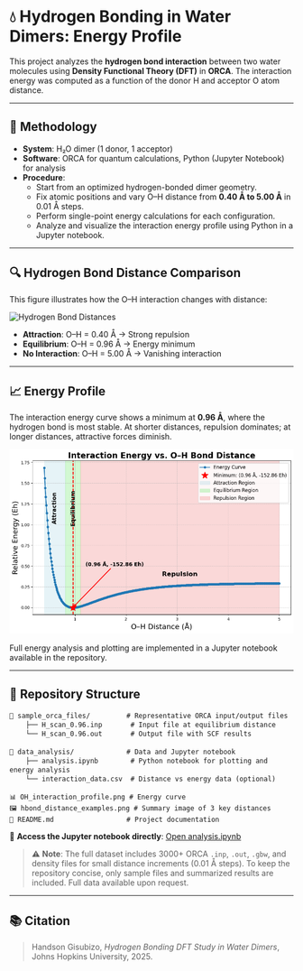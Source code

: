 
# 💧 Hydrogen Bonding in Water Dimers: Energy Profile

This project analyzes the **hydrogen bond interaction** between two water molecules using **Density Functional Theory (DFT)** in **ORCA**. The interaction energy was computed as a function of the donor H and acceptor O atom distance.

---

## 🧪 Methodology

- **System**: H₂O dimer (1 donor, 1 acceptor)
- **Software**: ORCA for quantum calculations, Python (Jupyter Notebook) for analysis
- **Procedure**:
  - Start from an optimized hydrogen-bonded dimer geometry.
  - Fix atomic positions and vary O–H distance from **0.40 Å to 5.00 Å** in 0.01 Å steps.
  - Perform single-point energy calculations for each configuration.
  - Analyze and visualize the interaction energy profile using Python in a Jupyter notebook.

---

## 🔍 Hydrogen Bond Distance Comparison

This figure illustrates how the O–H interaction changes with distance:

![Hydrogen Bond Distances](./hbond_distance_examples.png)

- **Attraction**: O–H = 0.40 Å → Strong repulsion
- **Equilibrium**: O–H = 0.96 Å → Energy minimum
- **No Interaction**: O–H = 5.00 Å → Vanishing interaction

---

## 📈 Energy Profile

The interaction energy curve shows a minimum at **0.96 Å**, where the hydrogen bond is most stable. At shorter distances, repulsion dominates; at longer distances, attractive forces diminish.

![O–H Interaction Profile](./OH_interaction_profile.png)

Full energy analysis and plotting are implemented in a Jupyter notebook available in the repository.

---

## 📁 Repository Structure

```
📂 sample_orca_files/         # Representative ORCA input/output files
    ├── H_scan_0.96.inp       # Input file at equilibrium distance
    └── H_scan_0.96.out       # Output file with SCF results

📂 data_analysis/             # Data and Jupyter notebook
    ├── analysis.ipynb        # Python notebook for plotting and energy analysis
    └── interaction_data.csv  # Distance vs energy data (optional)

📊 OH_interaction_profile.png # Energy curve
🖼️ hbond_distance_examples.png # Summary image of 3 key distances
📄 README.md                  # Project documentation
```

📓 **Access the Jupyter notebook directly**: [Open analysis.ipynb](./data_analysis/analysis.ipynb)

> ⚠️ **Note**: The full dataset includes 3000+ ORCA `.inp`, `.out`, `.gbw`, and density files for small distance increments (0.01 Å steps). To keep the repository concise, only sample files and summarized results are included. Full data available upon request.

---

## 📚 Citation

> Handson Gisubizo, *Hydrogen Bonding DFT Study in Water Dimers*, Johns Hopkins University, 2025.
